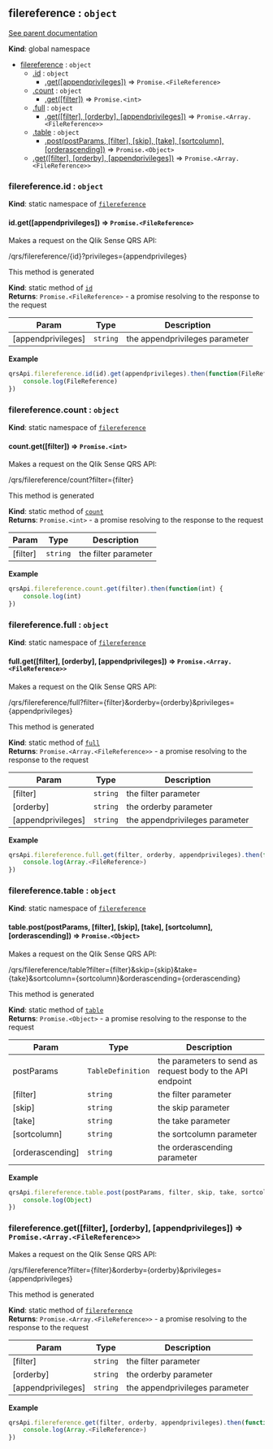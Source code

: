 <a name="filereference"></a>
## filereference : <code>object</code>
[See parent documentation](qrs.md)

**Kind**: global namespace  

* [filereference](#filereference) : <code>object</code>
  * [.id](#filereference.id) : <code>object</code>
    * [.get([appendprivileges])](#filereference.id.get) ⇒ <code>Promise.&lt;FileReference&gt;</code>
  * [.count](#filereference.count) : <code>object</code>
    * [.get([filter])](#filereference.count.get) ⇒ <code>Promise.&lt;int&gt;</code>
  * [.full](#filereference.full) : <code>object</code>
    * [.get([filter], [orderby], [appendprivileges])](#filereference.full.get) ⇒ <code>Promise.&lt;Array.&lt;FileReference&gt;&gt;</code>
  * [.table](#filereference.table) : <code>object</code>
    * [.post(postParams, [filter], [skip], [take], [sortcolumn], [orderascending])](#filereference.table.post) ⇒ <code>Promise.&lt;Object&gt;</code>
  * [.get([filter], [orderby], [appendprivileges])](#filereference.get) ⇒ <code>Promise.&lt;Array.&lt;FileReference&gt;&gt;</code>

<a name="filereference.id"></a>
### filereference.id : <code>object</code>
**Kind**: static namespace of <code>[filereference](#filereference)</code>  
<a name="filereference.id.get"></a>
#### id.get([appendprivileges]) ⇒ <code>Promise.&lt;FileReference&gt;</code>
Makes a request on the Qlik Sense QRS API:

/qrs/filereference/{id}?privileges={appendprivileges}

This method is generated

**Kind**: static method of <code>[id](#filereference.id)</code>  
**Returns**: <code>Promise.&lt;FileReference&gt;</code> - a promise resolving to the response to the request  

| Param | Type | Description |
| --- | --- | --- |
| [appendprivileges] | <code>string</code> | the appendprivileges parameter |

**Example**  
```javascript
qrsApi.filereference.id(id).get(appendprivileges).then(function(FileReference) {
    console.log(FileReference)
})
```
<a name="filereference.count"></a>
### filereference.count : <code>object</code>
**Kind**: static namespace of <code>[filereference](#filereference)</code>  
<a name="filereference.count.get"></a>
#### count.get([filter]) ⇒ <code>Promise.&lt;int&gt;</code>
Makes a request on the Qlik Sense QRS API:

/qrs/filereference/count?filter={filter}

This method is generated

**Kind**: static method of <code>[count](#filereference.count)</code>  
**Returns**: <code>Promise.&lt;int&gt;</code> - a promise resolving to the response to the request  

| Param | Type | Description |
| --- | --- | --- |
| [filter] | <code>string</code> | the filter parameter |

**Example**  
```javascript
qrsApi.filereference.count.get(filter).then(function(int) {
    console.log(int)
})
```
<a name="filereference.full"></a>
### filereference.full : <code>object</code>
**Kind**: static namespace of <code>[filereference](#filereference)</code>  
<a name="filereference.full.get"></a>
#### full.get([filter], [orderby], [appendprivileges]) ⇒ <code>Promise.&lt;Array.&lt;FileReference&gt;&gt;</code>
Makes a request on the Qlik Sense QRS API:

/qrs/filereference/full?filter={filter}&orderby={orderby}&privileges={appendprivileges}

This method is generated

**Kind**: static method of <code>[full](#filereference.full)</code>  
**Returns**: <code>Promise.&lt;Array.&lt;FileReference&gt;&gt;</code> - a promise resolving to the response to the request  

| Param | Type | Description |
| --- | --- | --- |
| [filter] | <code>string</code> | the filter parameter |
| [orderby] | <code>string</code> | the orderby parameter |
| [appendprivileges] | <code>string</code> | the appendprivileges parameter |

**Example**  
```javascript
qrsApi.filereference.full.get(filter, orderby, appendprivileges).then(function(Array.<FileReference>) {
    console.log(Array.<FileReference>)
})
```
<a name="filereference.table"></a>
### filereference.table : <code>object</code>
**Kind**: static namespace of <code>[filereference](#filereference)</code>  
<a name="filereference.table.post"></a>
#### table.post(postParams, [filter], [skip], [take], [sortcolumn], [orderascending]) ⇒ <code>Promise.&lt;Object&gt;</code>
Makes a request on the Qlik Sense QRS API:

/qrs/filereference/table?filter={filter}&skip={skip}&take={take}&sortcolumn={sortcolumn}&orderascending={orderascending}

This method is generated

**Kind**: static method of <code>[table](#filereference.table)</code>  
**Returns**: <code>Promise.&lt;Object&gt;</code> - a promise resolving to the response to the request  

| Param | Type | Description |
| --- | --- | --- |
| postParams | <code>TableDefinition</code> | the parameters to send as request body to the API endpoint |
| [filter] | <code>string</code> | the filter parameter |
| [skip] | <code>string</code> | the skip parameter |
| [take] | <code>string</code> | the take parameter |
| [sortcolumn] | <code>string</code> | the sortcolumn parameter |
| [orderascending] | <code>string</code> | the orderascending parameter |

**Example**  
```javascript
qrsApi.filereference.table.post(postParams, filter, skip, take, sortcolumn, orderascending).then(function(Object) {
    console.log(Object)
})
```
<a name="filereference.get"></a>
### filereference.get([filter], [orderby], [appendprivileges]) ⇒ <code>Promise.&lt;Array.&lt;FileReference&gt;&gt;</code>
Makes a request on the Qlik Sense QRS API:

/qrs/filereference?filter={filter}&orderby={orderby}&privileges={appendprivileges}

This method is generated

**Kind**: static method of <code>[filereference](#filereference)</code>  
**Returns**: <code>Promise.&lt;Array.&lt;FileReference&gt;&gt;</code> - a promise resolving to the response to the request  

| Param | Type | Description |
| --- | --- | --- |
| [filter] | <code>string</code> | the filter parameter |
| [orderby] | <code>string</code> | the orderby parameter |
| [appendprivileges] | <code>string</code> | the appendprivileges parameter |

**Example**  
```javascript
qrsApi.filereference.get(filter, orderby, appendprivileges).then(function(Array.<FileReference>) {
    console.log(Array.<FileReference>)
})
```

